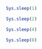 ```r exec
Sys.sleep(1)
```

```r exec
Sys.sleep(2)
```

```r exec
Sys.sleep(4)
```

```r exec
Sys.sleep(8)
```
